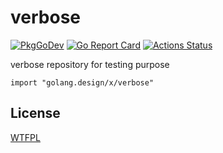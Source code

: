 # verbose

[![PkgGoDev](https://pkg.go.dev/badge/golang.design/x/verbose)](https://pkg.go.dev/golang.design/x/verbose) [![Go Report Card](https://goreportcard.com/badge/golang.design/x/verbose)](https://goreportcard.com/report/golang.design/x/verbose)
[![Actions Status](https://github.com/golang-design/verbose/workflows/go/badge.svg)](https://github.com/golang-design/verbose/actions)


verbose repository for testing purpose

```
import "golang.design/x/verbose"
```

## License

[WTFPL](https://en.wikipedia.org/wiki/WTFPL)